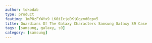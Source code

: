 ```yaml
---
author: tokodab
type: product
featimg: 1mP8zFYWYx9_LK0iIcjeDKjGqzmd0cpv5
title: Guardians Of The Galaxy Characters Samsung Galaxy S9 Case
tags: [samsung, galaxy, s9]
category: [samsung]
---
```

